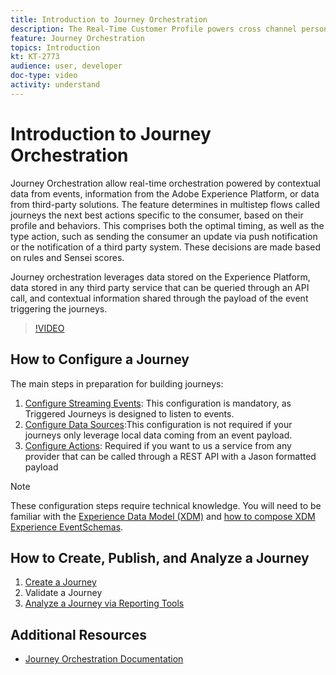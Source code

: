 ```yaml
---
title: Introduction to Journey Orchestration
description: The Real-Time Customer Profile powers cross channel personalization at scale through each phase of the customer journey. Batch or Streaming data can be enabled for the Real-time Customer Profile by enabling both the schema and corresponding dataset.
feature: Journey Orchestration
topics: Introduction
kt: KT-2773
audience: user, developer
doc-type: video
activity: understand
---
```


# Introduction to Journey Orchestration

Journey Orchestration allow real-time orchestration powered by contextual data from events, information from the Adobe Experience Platform, or data from third-party solutions.
The feature determines in multistep flows called journeys the next best actions specific to the consumer, based on their profile and behaviors. This comprises both the optimal timing, as well as the type action, such as sending the consumer an update via push notification or the notification of a third party system. These decisions are made based on rules and Sensei scores.

Journey orchestration leverages data stored on the Experience Platform, data stored in any third party service that can be queried through an API call, and contextual information shared through the payload of the event triggering the journeys.

>[!VIDEO](https://video.tv.adobe.com/v/29307?quality=12)

## How to Configure a Journey

The main steps in preparation for building journeys:

1. [Configure Streaming Events](/help/journey-orchestration/journey-orchestration-configuring-streaming-events.md): This configuration is mandatory, as Triggered Journeys is designed to listen to events.
2. [Configure Data Sources](/help/journey-orchestration/journey-orchestration-configuring-data-sources.md):This configuration is not required if your journeys only leverage local data coming from an event payload.
3. [Configure Actions](/help/journey-orchestration/journey-orchestration-configuring-actions.md): Required if you want to us a service from any provider that can be called through a REST API with a Jason formatted payload

>[!NOTE]
>These configuration steps require technical knowledge. You will need to be familiar with the [Experience Data Model (XDM)](/help/schemas/understanding-the-xdm-system-and-experience-data-model.md) and [how to compose XDM Experience EventSchemas](/help/schemas/create-your-first-schema-with-out-of-the-box-components.md).

## How to Create, Publish, and Analyze a Journey

1. [Create a Journey](/help/journey-orchestration/journey-orchestration-create-a-journey.md)
2. Validate a Journey
3. [Analyze a Journey via Reporting Tools](/help/journey-orchestration/journey-orchestration-reporting.md)

## Additional Resources

* [Journey Orchestration Documentation](https://docs.adobe.com/content/help/en/journeys/using/journey-orchestration-home.html)
